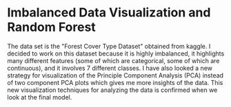 # Imbalanced Data Visualization and Random Forest

The data set is the "Forest Cover Type Dataset" obtained from kaggle. I decided to work on this dataset because it is highly imbalanced, it highlights many different features (some of which are categorical, some of which are continuous), and it involves 7 different classes.
I have also looked a new strategy for visualization of the Principle Component Analysis (PCA) instead of two component PCA plots which gives me more insights of the data. This new visualization techniques
for analyzing the data is confirmed when we look at the final model.
